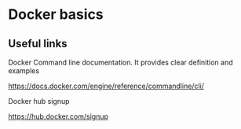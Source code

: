 # Docker basics

## Useful links

Docker Command line documentation. It provides clear definition and examples

https://docs.docker.com/engine/reference/commandline/cli/

Docker hub signup

https://hub.docker.com/signup
